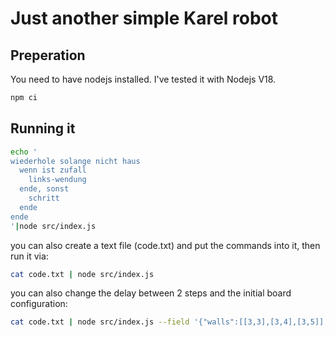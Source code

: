 # Just another simple Karel robot

## Preperation

You need to have nodejs installed. I've tested it with Nodejs V18.

```bash
npm ci
```

## Running it

```bash
echo '
wiederhole solange nicht haus
  wenn ist zufall
    links-wendung
  ende, sonst
    schritt
  ende
ende
'|node src/index.js
```

you can also create a text file (code.txt) and put the commands into it, then run it via:

```bash
cat code.txt | node src/index.js
```

you can also change the delay between 2 steps and the initial board configuration:

```bash
cat code.txt | node src/index.js --field '{"walls":[[3,3],[3,4],[3,5]],"packages":[[7,7,2]],"home":[9,9],"meeple":[9,0]}' --d 100
```
